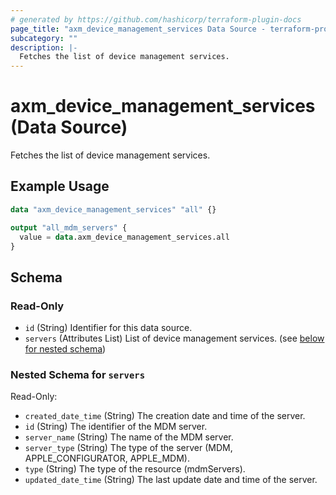 ```yaml
---
# generated by https://github.com/hashicorp/terraform-plugin-docs
page_title: "axm_device_management_services Data Source - terraform-provider-axm"
subcategory: ""
description: |-
  Fetches the list of device management services.
---
```


# axm_device_management_services (Data Source)

Fetches the list of device management services.

## Example Usage

```terraform
data "axm_device_management_services" "all" {}

output "all_mdm_servers" {
  value = data.axm_device_management_services.all
}
```

<!-- schema generated by tfplugindocs -->
## Schema

### Read-Only

- `id` (String) Identifier for this data source.
- `servers` (Attributes List) List of device management services. (see [below for nested schema](#nestedatt--servers))

<a id="nestedatt--servers"></a>
### Nested Schema for `servers`

Read-Only:

- `created_date_time` (String) The creation date and time of the server.
- `id` (String) The identifier of the MDM server.
- `server_name` (String) The name of the MDM server.
- `server_type` (String) The type of the server (MDM, APPLE_CONFIGURATOR, APPLE_MDM).
- `type` (String) The type of the resource (mdmServers).
- `updated_date_time` (String) The last update date and time of the server.
